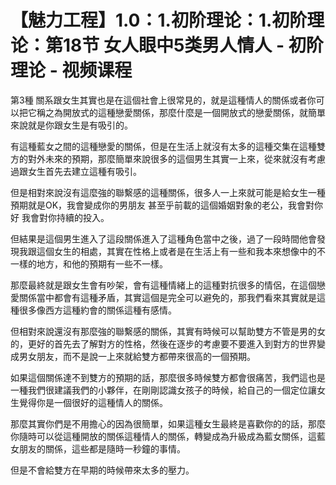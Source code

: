 # 【魅力工程】1.0：1.初阶理论：1.初阶理论：第18节 女人眼中5类男人情人 - 初阶理论 - 视频课程

第3種 關系跟女生其實也是在這個社會上很常見的，就是這種情人的關係或者你可以把它稱之為開放式的這種戀愛關係，那麼什麼是一個開放式的戀愛關係，就簡單來說就是你跟女生是有吸引的。

有這種藍女之間的這種戀愛的關係，但是在生活上就沒有太多的這種交集在這種雙方的對外未來的預期，那麼簡單來說很多的這個男生其實一上來，從來就沒有考慮過跟女生首先去建立這種有吸引。

但是相對來說沒有這麼強的聯繫感的這種關係，很多人一上來就可能是給女生一種預期就是OK，我會變成你的男朋友 甚至乎前載的這個婚姻對象的老公，我會對你好 我會對你持續的投入。

但結果是這個男生進入了這段關係進入了這種角色當中之後，過了一段時間他會發現我跟這個女生的相處，其實在性格上或者是在生活上有一些和我本來想像中的不一樣的地方，和他的預期有一些不一樣。

那麼最終就是跟女生會有吵架，會有這種情緒上的這種對抗很多的情侶，在這個戀愛關係當中都會有這種矛盾，其實這個是完全可以避免的，那我們看來其實就是這種很多像西方這種約會的關係這種有感情。

但相對來說還沒有那麼強的聯繫感的關係，其實有時候可以幫助雙方不管是男的女的，更好的首先去了解對方的性格，然後在逐步的考慮要不要進入到對方的世界變成男女朋友，而不是說一上來就給雙方都帶來很高的一個預期。

如果這個關係達不到雙方的預期的話，那麼很多時候雙方都會很痛苦，我們這也是一種我們很建議我們的小夥伴，在剛剛認識女孩子的時候，給自己的一個定位讓女生覺得你是一個很好的這種情人的關係。

那麼其實你們是不用擔心的因為很簡單，如果這種女生最終是喜歡你的的話，那麼你隨時可以從這種開放的關係這種情人的關係，轉變成為升級成為藍女關係，這藍女朋友的關係，這些都是隨時一秒鐘的事情。

但是不會給雙方在早期的時候帶來太多的壓力。